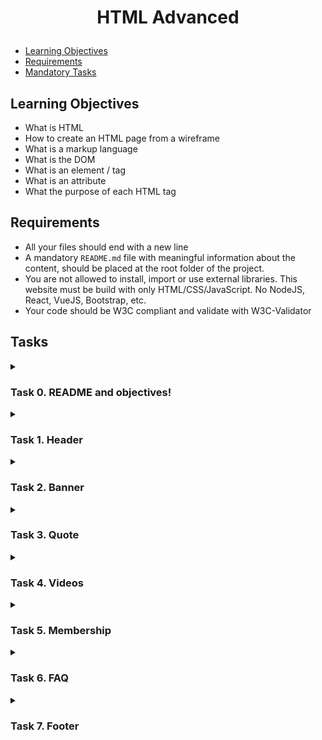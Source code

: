 # <p align="center">HTML Advanced</p>

<!-- <div align="center">
<a href="../images/cover.jpg">
<img src="../images/cover.jpg" width="350px">
</a>
</div> -->

- [Learning Objectives](#Learning_Objectives)
- [Requirements](#Requirements)
- [Mandatory Tasks](#Mandatory_Tasks)

## Learning Objectives
 

* What is HTML
* How to create an HTML page from a wireframe
* What is a markup language
* What is the DOM
* What is an element / tag
* What is an attribute
* What the purpose of each HTML tag

## Requirements

* All your files should end with a new line
* A mandatory `README.md` file with meaningful information about the content, should be placed at the root folder of the project.
* You are not allowed to install, import or use external libraries. This website must be build with only HTML/CSS/JavaScript. No NodeJS, React, VueJS, Bootstrap, etc.
* Your code should be W3C compliant and validate with W3C-Validator

## Tasks

<details>
<summary>

### Task 0. README and objectives!
</summary>
<p>
In this and coming projects, you will implement from scratch a webpage from a designer file.

For this first project, you will focus on the HTML structure only - no CSS, no style - just pure HTML semantic.

This designer file will be available on Figma - feel free to create an account to access the final result here:

* Page in Figma
* fig file

<img src="../images/0.png" width="250px">

Important notes with Figma:

* if your computer doesn’t have missing fonts, you can find them here: `source-sans-pro` and `Spin-Cycle-OT`
* some values are in float - feel free to round them

For this task, please write an amazing `README.md`

And “Duplicate to your Drafts” to have access to all design details.
</p>
</details>

<details><summary>

### Task 1. Header
</summary>

Let’s start at the top: the `header`:

Here is the wireframe of it:

<img src="../images/1.png" width="400px">


* Create the HTML skeleton (html, head, body, etc.)
* In the body, add a header tag
* Inside this header:
	* Add a link element with an image inside
	* Add a block of 3 link elements
</details>

<details><summary>

### Task 2. Banner

</summary>

Now, the banner inside the `header`:

<img src="../images/2.png" width="400px">

Inside the `header`, add a `section` element inside.

In this `section` element, add:

* A block containing:
	* A heading tag (level 1, don’t forget to use the correct heading value)
	* A text element
	* A button tag
* Another block containing:
	* Another heading tag (level 2, be careful about which one you are using)
	* A block containing 4 blocks - each block containing:
		* An image
		* A heading tag (level 3)
		* A text

Under the `header` add a `main` element
</details>

<details><summary>

### Task 3. Quote
</summary>

Under the banner, we will add the quote block:

<img src="../images/3.png">

The quote section is inside the main:

* Create a new section for the quote
* Inside, add a block containing:
	* An image
	* Another block with inside:
      	* A blockquote tag
		* A text tag for the quote author
		* Another text
</details>

<details><summary>

### Task 4. Videos
</summary>

Let’s now add the videos list:

<img src="../images/4.1.png">
<img src="../images/4.2.png">

New section containing:

* A heading tag (level 1)
* A block containing the 4 video blocks - each of them are composed with:
	* An image
	* A heading (level 2)
	* A text
	* Add a block for the author information:
		* An image
		* A heading (level 3)
	* A block for the rating:
		* A block of images (one star = one image)
		* A text
</details>

<details><summary>

### Task 5. Membership
</summary>

The Membership section is similar to the videos list:

<img src="../images/5.png">

After the videos list section, add a new section containing:

* A heading (level 1)
* A block containing 4 block items - each block containing:
	* An image
	* A heading (level 2)
	* A text
* A button
</details>

<details><summary>

### Task 6. FAQ
</summary>

The FAQ section is ending the page before the footer:

<img src="../images/6.png">

Add a section for the FAQ containing:

* A heading (level 1)
* A block that contains 2 “row blocks”
* Each “row block” contains 2 “item blocks”
* Each “item block” is composed of:
	* A heading (level 2)
	* A text

Hint: There is no “row block” tag, “row” is referring to the styling that will be applied in a future project. It just means two “rows” containing two “items” each, also containing their own elements.
</details>

<details><summary>

### Task 7. Footer
</summary>

And… the footer!

<img src="../images/7.png">

After the last section, outside of the main, add a footer:

* A block (used later for centering the footer content), inside this block:
	* Another block with:
		* An image
		* Another block containing:
			* 3 Images with link
	* A text

And… that’s it for the moment - the result should not be shiny, don’t worry, CSS is coming…
